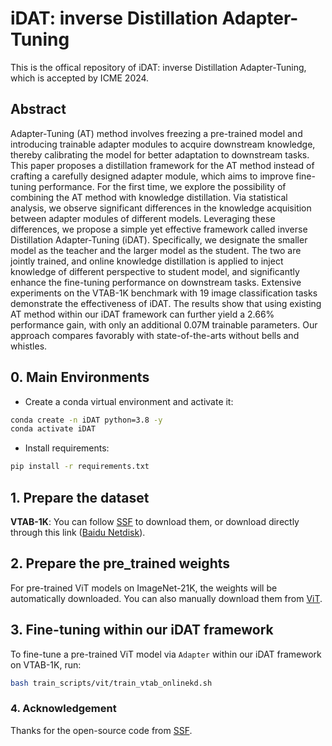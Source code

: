 # iDAT: inverse Distillation Adapter-Tuning

This is the offical repository of iDAT: inverse Distillation Adapter-Tuning, which is accepted by ICME 2024.

## Abstract

Adapter-Tuning (AT) method involves freezing a pre-trained model and introducing trainable adapter modules to acquire downstream knowledge, thereby calibrating the model for better adaptation to downstream tasks. This paper proposes a distillation framework for the AT method instead of crafting a carefully designed adapter module, which aims to improve fine-tuning performance. For the first time, we explore the possibility of combining the AT method with knowledge distillation. Via statistical analysis, we observe significant differences in the knowledge acquisition between adapter modules of different models. Leveraging these differences, we propose a simple yet effective framework called inverse Distillation Adapter-Tuning (iDAT). Specifically, we designate the smaller model as the teacher and the larger model as the student. The two are jointly trained, and online knowledge distillation is applied to inject knowledge of different perspective to student model, and significantly enhance the fine-tuning performance on downstream tasks. Extensive experiments on the VTAB-1K benchmark with 19 image classification tasks demonstrate the effectiveness of iDAT. The results show that using existing AT method within our iDAT framework can further yield a 2.66\% performance gain, with only an additional 0.07M trainable parameters. Our approach compares favorably with state-of-the-arts without bells and whistles.


## 0. Main Environments

- Create a conda virtual environment and activate it:

```bash
conda create -n iDAT python=3.8 -y
conda activate iDAT
```

- Install requirements:

```bash
pip install -r requirements.txt
```


## 1. Prepare the dataset

**VTAB-1K**: You can follow [SSF](https://github.com/dongzelian/SSF?tab=readme-ov-file#data-preparation) to download them, or download directly through this link ([Baidu Netdisk](https://pan.baidu.com/s/1C5HfQa45ttgk3nBVcG7YsA?pwd=4r6f)).

## 2. Prepare the pre_trained weights

For pre-trained ViT models on ImageNet-21K, the weights will be automatically downloaded. You can also manually download them from [ViT](https://github.com/google-research/vision_transformer).



## 3. Fine-tuning within our iDAT framework

To fine-tune a pre-trained ViT model via `Adapter` within our iDAT framework on VTAB-1K, run:

```bash
bash train_scripts/vit/train_vtab_onlinekd.sh
```



### 4. Acknowledgement
Thanks for the open-source code from [SSF](https://github.com/dongzelian/SSF).
